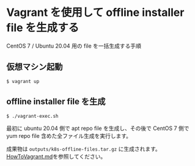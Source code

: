 # Vagrant を使用して offline installer file を生成する

CentOS 7 / Ubuntu 20.04 用の file を一括生成する手順

## 仮想マシン起動

    $ vagrant up

## offline installer file を生成

    $ ./vagrant-exec.sh

最初に ubuntu 20.04 側で apt repo file を生成し、その後で CentOS 7 側で
yum repo file 含めた全ファイル生成を実行します。

成果物は `outputs/k8s-offline-files.tar.gz` に生成されます。
[HowToVagrant.md](./HowToVagrant.md)を参照してください。
